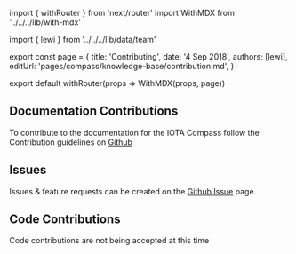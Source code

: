 import { withRouter } from 'next/router'
import WithMDX from '../../../lib/with-mdx'

import { lewi } from '../../../lib/data/team'

export const page = {
title: 'Contributing',
date: '4 Sep 2018',
authors: [lewi],
editUrl: 'pages/compass/knowledge-base/contribution.md',
}

export default withRouter(props => WithMDX(props, page))

## Documentation Contributions

To contribute to the documentation for the IOTA Compass follow the Contribution guidelines on [Github](https://github.com/iotaledger/documentation/blob/master/CONTRIBUTING.md)

## Issues
Issues & feature requests can be created on the [Github Issue](https://github.com/iotaledger/compass/issues) page.

## Code Contributions
Code contributions are not being accepted at this time





